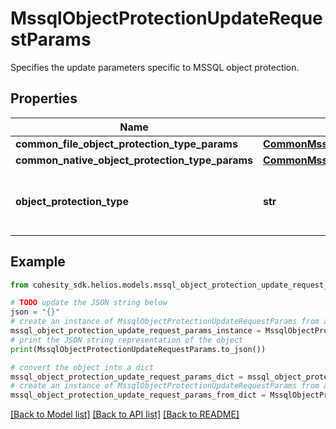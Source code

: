 # MssqlObjectProtectionUpdateRequestParams

Specifies the update parameters specific to MSSQL object protection.

## Properties

Name | Type | Description | Notes
------------ | ------------- | ------------- | -------------
**common_file_object_protection_type_params** | [**CommonMssqlFileObjectProtectionParams**](CommonMssqlFileObjectProtectionParams.md) |  | [optional] 
**common_native_object_protection_type_params** | [**CommonMssqlNativeObjectProtectionParams**](CommonMssqlNativeObjectProtectionParams.md) |  | [optional] 
**object_protection_type** | **str** | Specifies the MSSQL Object Protection type. | 

## Example

```python
from cohesity_sdk.helios.models.mssql_object_protection_update_request_params import MssqlObjectProtectionUpdateRequestParams

# TODO update the JSON string below
json = "{}"
# create an instance of MssqlObjectProtectionUpdateRequestParams from a JSON string
mssql_object_protection_update_request_params_instance = MssqlObjectProtectionUpdateRequestParams.from_json(json)
# print the JSON string representation of the object
print(MssqlObjectProtectionUpdateRequestParams.to_json())

# convert the object into a dict
mssql_object_protection_update_request_params_dict = mssql_object_protection_update_request_params_instance.to_dict()
# create an instance of MssqlObjectProtectionUpdateRequestParams from a dict
mssql_object_protection_update_request_params_from_dict = MssqlObjectProtectionUpdateRequestParams.from_dict(mssql_object_protection_update_request_params_dict)
```
[[Back to Model list]](../README.md#documentation-for-models) [[Back to API list]](../README.md#documentation-for-api-endpoints) [[Back to README]](../README.md)


